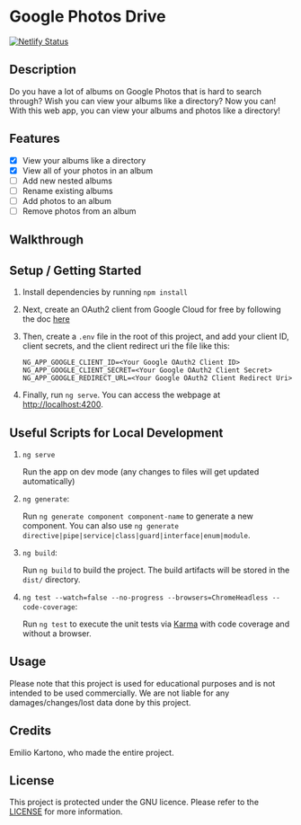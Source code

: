 # Google Photos Drive

[![Netlify Status](https://api.netlify.com/api/v1/badges/8f40be5e-e519-445d-acde-ab30d2209d7b/deploy-status)](https://app.netlify.com/sites/googlephotosdrive/deploys)

## Description

Do you have a lot of albums on Google Photos that is hard to search through? Wish you can view your albums like a directory? Now you can! With this web app, you can view your albums and photos like a directory!

## Features

- [x] View your albums like a directory
- [x] View all of your photos in an album
- [ ] Add new nested albums
- [ ] Rename existing albums
- [ ] Add photos to an album
- [ ] Remove photos from an album

## Walkthrough

## Setup / Getting Started

1. Install dependencies by running `npm install`

2. Next, create an OAuth2 client from Google Cloud for free by following the doc [here]()

3. Then, create a `.env` file in the root of this project, and add your client ID, client secrets, and the client redirect uri the file like this:

    ```.env
    NG_APP_GOOGLE_CLIENT_ID=<Your Google OAuth2 Client ID>
    NG_APP_GOOGLE_CLIENT_SECRET=<Your Google OAuth2 Client Secret>
    NG_APP_GOOGLE_REDIRECT_URL=<Your Google OAuth2 Client Redirect Uri>
    ```

4. Finally, run `ng serve`. You can access the webpage at <http://localhost:4200>.

## Useful Scripts for Local Development

1. `ng serve`

    Run the app on dev mode (any changes to files will get updated automatically)

2. `ng generate`:

    Run `ng generate component component-name` to generate a new component. You can also use `ng generate directive|pipe|service|class|guard|interface|enum|module`.

3. `ng build`:

    Run `ng build` to build the project. The build artifacts will be stored in the `dist/` directory.

4. `ng test --watch=false --no-progress --browsers=ChromeHeadless --code-coverage`:

    Run `ng test` to execute the unit tests via [Karma](https://karma-runner.github.io) with code coverage and without a browser.

## Usage

Please note that this project is used for educational purposes and is not intended to be used commercially. We are not liable for any damages/changes/lost data done by this project.

## Credits

Emilio Kartono, who made the entire project.

## License

This project is protected under the GNU licence. Please refer to the [LICENSE](./LICENSE) for more information.
